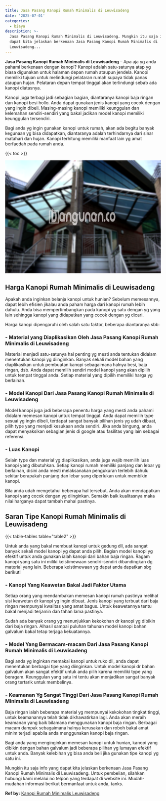 ```yaml
---
title: Jasa Pasang Kanopi Rumah Minimalis di Leuwisadeng
date: '2025-07-01'
categories:
  - biaya
description: >-
  Jasa Pasang Kanopi Rumah Minimalis di Leuwisadeng. Mungkin itu saja info yang
  dapat kita jelaskan berkenaan Jasa Pasang Kanopi Rumah Minimalis di
  Leuwisadeng...
---
```


**Jasa Pasang Kanopi Rumah Minimalis di Leuwisadeng** – Apa aja yg anda pahami berkenaan dengan kanopi? Kanopi adalah satu-satunya atap yg biasa digunakan untuk halaman depan rumah ataupun jendela. Kanopi memiliki tujuan untuk melindungi pelataran rumah supaya tidak panas ataupun hujan. Pelataran depan tempat tinggal akan terlindungi sebab ada kanopi diatasnya.

Kanopi juga terbagi jadi sebagian bagian, diantaranya kanopi baja ringan dan kanopi besi hollo. Anda dapat gunakan jenis kanopi yang cocok dengan yang ingin dibeli. Masing-masing kanopi memiliki keunggulan dan kelemahan sendiri-sendiri yang bakal jadikan model kanopi memiliki keunggulan tersendiri.

Bagi anda yg ingin gunakan kanopi untuk rumah, akan ada begitu banyak kegunaan yg bisa didapatkan, diantaranya adalah terhindarnya dari sinar matahari dan hujan. Kanopi terhitung memiliki manfaat lain yg amat berfaedah pada rumah anda.

{{< toc >}}

![Jasa Pasang Kanopi Rumah Minimalis di Leuwisadeng](/images/harga-kanopi-minimalis-14.png)

## Harga Kanopi Rumah Minimalis di Leuwisadeng

Apakah anda inginkan belanja kanopi untuk hunian? Sebelum memesannya, dapat lebih efisien jikalau anda paham harga dari kanopi rumah lebih dahulu. Anda bisa mempertimbangkan pada kanopi yg satu dengan yg yang lain sehingga kanopi yang didapatkan yang cocok dengan yg dicari.

Harga kanopi dipengaruhi oleh salah satu faktor, beberapa diantaranya sbb:

### \- Material yang Diaplikasikan Oleh Jasa Pasang Kanopi Rumah Minimalis di Leuwisadeng

Material menjadi satu-satunya hal penting yg mesti anda tentukan didalam menentukan kanopi yg diinginkan. Banyak sekali model bahan yang diaplikasikan untuk pembuatan kanopi sebagaimana halnya besi, baja ringan, dsb. Anda dapat memilih sendiri model kanopi yang akan dipilih untuk tempat tinggal anda. Setiap material yang dipilih memiliki harga yg berlainan.

### \- Model Kanopi Dari Jasa Pasang Kanopi Rumah Minimalis di Leuwisadeng

Model kanopi juga jadi beberapa penentu harga yang mesti anda pahami didalam memesan kanopi untuk tempat tinggal. Anda dapat memilih type sesuai yg ingin dibeli, terdapat sangat banyak pilihan jenis yg udah dibuat, pilih type yang menjadi kesukaan anda sendiri. Jika anda bingung, anda dapat menyaksikan sebagian jenis di google atau fasilitas yang lain sebagai referensi.

### \- Luas Kanopi

Selain type dan material yg diaplikasikan, anda juga wajib memilih luas kanopi yang dibutuhkan. Setiap kanopi rumah memiliki panjang dan lebar yg berlainan, disini anda mesti melaksanakan pengukuran terlebih dahulu sekitar berapakah panjang dan lebar yang diperlukan untuk membikin kanopi.

Bila anda udah mengetahui beberapa hal tersebut. Anda akan mendapatkan kanopi yang cocok dengan yg diinginkan. Semakin baik kualitasnya maka nilai harganya dapat tambah mahal pastinya.

## Saran Tipe Kanopi Rumah Minimalis di Leuwisadeng

{{< table-tables table="table2" >}}

Untuk anda yang bakal membuat kanopi untuk gedung dll, ada sangat banyak sekali model kanopi yg dapat anda pilih. Bagian model kanopi yg efektif untuk anda gunakan ialah kanopi dari bahan baja ringan. Ragam kanopi yang satu ini miliki keistimewaan sendiri-sendiri dibandingkan dg material yang lain. Beberapa keistimewaan yg dapat anda dapatkan sbg berikut!

### \- Kanopi Yang Keawetan Bakal Jadi Faktor Utama

Setiap orang yang mendambakan memesan kanopi rumah pastinya melihat sisi keawetan dr kanopi yg ingin dibuat. Jenis kanopi yang terbuat dari baja ringan mempunyai kwalitas yang amat bagus. Untuk keawetannya tentu bakal menjadi terjamin dan tahan lama pastinya.

Sudah ada banyak orang yg menunjukkan kekokohan dr kanopi yg dibikin dari baja ringan. Alhasil sampai puluhan tahunan model kanopi bahan galvalum bakal tetap terjaga kekuatannya.

### \- Model Yang Bermacam-macam Dari Jasa Pasang Kanopi Rumah Minimalis di Leuwisadeng

Bagi anda yg inginkan memakai kanopi untuk ruko dll, anda dapat menentukan berbagai tipe yang diinginkan. Untuk model kanopi dr bahan galvalum akan sangat efektif untuk anda pilih karena memiliki type yang beragam. Keunggulan yang satu ini tentu akan menjadikan sangat banyak orang tertarik untuk membelinya.

### \- Keamanan Yg Sangat Tinggi Dari Jasa Pasang Kanopi Rumah Minimalis di Leuwisadeng

Baja ringan ialah beberapa material yg mempunyai kekokohan tingkat tinggi, untuk keamanannya telah tidak dikhawatirkan lagi. Anda akan meraih keamanan yang baik bilamana menggunakan kanopi baja ringan. Berbagai macam dampak sebagaimana halnya kerusakan dan roboh bakal amat minim terjadi apabila anda menggunakan kanopi baja ringan.

Bagi anda yang menginginkan memesan kanopi untuk hunian, kanopi yang dibikin dengan bahan galvalum jadi beberapa pilihan yg lumayan efektif untuk anda. Banyak kelebihan yg bisa anda beli jika gunakan tipe kanopi yg satu ini.

Mungkin itu saja info yang dapat kita jelaskan berkenaan Jasa Pasang Kanopi Rumah Minimalis di Leuwisadeng. Untuk pembelian, silahkan hubungi kami melalui no telpon yang terdapat di website ini. Mudah-mudahan informasi berikut bermanfaat untuk anda, tanks.

**Ref by:**  [Kanopi Rumah Minimalis Leuwisadeng](https://id.wikipedia.org/wiki/Kanopi)
